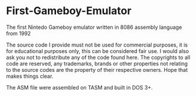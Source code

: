 # First-Gameboy-Emulator
The first Nintedo Gameboy emulator written in 8086 assembly language from 1992 

The source code I provide must not be used for commercial purposes, it is for educational purposes only, this can be considered fair use. I would also ask you not to redistribute any of the code found here. The copyrights to all code are reserved, any trademarks, brands or other properties not relating to the source codes are the property of their respective owners. Hope that makes things clear.

The ASM file were assembled on TASM and built in DOS 3+.
